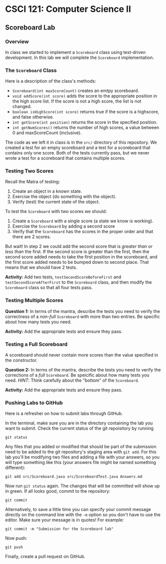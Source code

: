 # CSCI 121: Computer Science II
## Scoreboard Lab

### Overview

In class we started to implement a `Scoreboard` class using test-driven
development. In this lab we will complete the `Scoreboard` implementation.

### The `Scoreboard` Class

Here is a description of the class's methods:

- `Scoreboard(int maxScoreCount)` creates an emtpy scoreboard.
- `void addScore(int score)` adds the score to the appropriate position in the
high score list.  If the score is not a high score, the list is not changed.
- `boolean isHighScore(int score)` returns true if the score is a highscore,
and false otherwise.
- `int getScore(int position)` returns the score in the specified position.
- `int getNumScores()` returns the number of high scores, a value between 0 and
maxScoreCount (inclusive).

The code as we left it in class is in the `src/` directory of this
repository. We created a test for an empty scoreboard and a test for a
scoreboard that contains only one score. Both of the tests currently pass, but
we never wrote a test for a scoreboard that contains multiple scores.

### Testing Two Scores

Recall the Matra of testing:

1. Create an object in a known state.
2. Exercise the object (do something with the object).
3. Verify (test) the current state of the object.

To test the `Scoreboard` with two scores we should:

1. Create a `Scoreboard` with a single score (a state we know is working).
2. Exercise the `Scoreboard` by adding a second score
3. Verify that the `Scoreboard` has the scores in the proper order and that there are 2 scores.

But wait!  In step 2 we could add the second score that is *greater than* or
*less than* the first.  If the second score is greater than the first, then the
second score added needs to take the first position in the scoreboard, and the
first score added needs to be bumped down to second place. That means that we
should have 2 tests.

**Activity:** Add two tests, `testSecondScoreBeforeFirst` and `testSecondScoreAfterFirst` to the `Scoreboard` class, and then modify the `Scoreboard` class so that all four tests pass.


### Testing Multiple Scores

**Question 1:** In terms of the mantra, describe the tests you need to verify the correctness of a *non-full* `Scoreboard` with more than two entries.  Be specific about how many tests you need.

**Activity:** Add the appropriate tests and ensure they pass.

### Testing a Full Scoreboard

A scoreboard should never contain more scores than the value specified in the constructor.

**Question 2:** In terms of the mantra, describe the tests you need to verify the corrections of a *full* `Scoreboard`.  Be speicific about how many tests you need.  *HINT*: Think carefully about the "bottom" of the `Scoreboard`.

**Activity:** Add the appropriate tests and ensure they pass.

### Pushing Labs to GitHub

Here is a refresher on how to submit labs through GitHub.

In the terminal, make sure you are in the directory containing the lab you want
to submit. Check the current status of the git repoisitory by running

```
git status
```

Any files that you added or modified that should be part of the submission need
to be added to the git repository's staging area with `git add`. For this lab
you'll be modifying two files and adding a file with your answers, so you will
type something like this (your answers file might be named something different):

```
git add src/Scoreboard.java src/ScoreboardTest.java Answers.md
```

Now run `git status` again. The changes that will be committed will show up in
green. If all looks good, commit to the repository:

```
git commit
```

Alternatively, to save a little time you can specify your commit message
directly on the command line with the `-m` option so you don't have to use the
editor. Make sure your message is in quotes! For example:

```
git commit -m "Submission for the Scoreboard lab"
```

Now push:

```
git push
```

Finally, create a pull request on GitHub.
